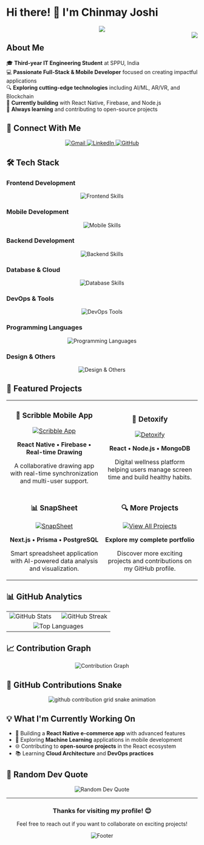 # Hi there! 👋 I'm Chinmay Joshi

<div align="center">
  <img src="https://readme-typing-svg.herokuapp.com/?lines=Full+Stack+Developer;Mobile+App+Enthusiast;AI%2FML+Explorer;Open+Source+Contributor&center=true&width=500&height=50&font=Fira+Code&size=20&color=58a6ff&vCenter=true">
</div>

<img align="right" src="https://komarev.com/ghpvc/?username=chinmay-joshi&color=blue&style=flat-square&label=Profile+Views">

## About Me

🎓 **Third-year IT Engineering Student** at SPPU, India  
💻 **Passionate Full-Stack & Mobile Developer** focused on creating impactful applications  
🔍 **Exploring cutting-edge technologies** including AI/ML, AR/VR, and Blockchain  
🚀 **Currently building** with React Native, Firebase, and Node.js  
🌱 **Always learning** and contributing to open-source projects

## 🤝 Connect With Me

<div align="center">
  <a href="mailto:chinmayjoshi003@gmail.com">
    <img src="https://img.shields.io/badge/Gmail-D14836?style=for-the-badge&logo=gmail&logoColor=white" alt="Gmail"/>
  </a>
  <a href="https://www.linkedin.com/in/chinmay-joshi-34115827b/">
    <img src="https://img.shields.io/badge/LinkedIn-0077B5?style=for-the-badge&logo=linkedin&logoColor=white" alt="LinkedIn"/>
  </a>
  <a href="https://github.com/chinmay-joshi">
    <img src="https://img.shields.io/badge/GitHub-100000?style=for-the-badge&logo=github&logoColor=white" alt="GitHub"/>
  </a>
</div>

## 🛠️ Tech Stack

### Frontend Development
<div align="center">
  <img src="https://skillicons.dev/icons?i=react,nextjs,html,css,js,ts,tailwind,figma" alt="Frontend Skills"/>
</div>

### Mobile Development
<div align="center">
  <img src="https://skillicons.dev/icons?i=reactnative,flutter,kotlin,swift,dart,androidstudio,xcode,expo" alt="Mobile Skills"/>
</div>

### Backend Development
<div align="center">
  <img src="https://skillicons.dev/icons?i=nodejs,express,python,java,php,fastapi,django,spring" alt="Backend Skills"/>
</div>

### Database & Cloud
<div align="center">
  <img src="https://skillicons.dev/icons?i=mongodb,mysql,postgres,firebase,supabase,aws,gcp,redis" alt="Database Skills"/>
</div>

### DevOps & Tools
<div align="center">
  <img src="https://skillicons.dev/icons?i=git,docker,kubernetes,jenkins,nginx,vercel,netlify,postman" alt="DevOps Tools"/>
</div>

### Programming Languages
<div align="center">
  <img src="https://skillicons.dev/icons?i=js,ts,python,java,cpp,c,kotlin,dart" alt="Programming Languages"/>
</div>

### Design & Others
<div align="center">
  <img src="https://skillicons.dev/icons?i=figma,photoshop,illustrator,blender,redux,graphql,prisma,vscode" alt="Design & Others"/>
</div>

## 🚀 Featured Projects

<div align="center">
  <table>
    <tr>
      <td width="50%">
        <h3 align="center">🎨 Scribble Mobile App</h3>
        <div align="center">
          <a href="https://github.com/chinmay-joshi/Scribble-Mobile-App">
            <img src="https://github-readme-stats.vercel.app/api/pin/?username=chinmay-joshi&repo=Scribble-Mobile-App&theme=tokyonight&hide_border=true" alt="Scribble App"/>
          </a>
          <p><strong>React Native • Firebase • Real-time Drawing</strong></p>
          <p>A collaborative drawing app with real-time synchronization and multi-user support.</p>
        </div>
      </td>
      <td width="50%">
        <h3 align="center">🧘 Detoxify</h3>
        <div align="center">
          <a href="https://github.com/chinmay-joshi/detoxify">
            <img src="https://github-readme-stats.vercel.app/api/pin/?username=chinmay-joshi&repo=detoxify&theme=tokyonight&hide_border=true" alt="Detoxify"/>
          </a>
          <p><strong>React • Node.js • MongoDB</strong></p>
          <p>Digital wellness platform helping users manage screen time and build healthy habits.</p>
        </div>
      </td>
    </tr>
    <tr>
      <td width="50%">
        <h3 align="center">📊 SnapSheet</h3>
        <div align="center">
          <a href="https://github.com/chinmay-joshi/SnapSheet">
            <img src="https://github-readme-stats.vercel.app/api/pin/?username=chinmay-joshi&repo=SnapSheet&theme=tokyonight&hide_border=true" alt="SnapSheet"/>
          </a>
          <p><strong>Next.js • Prisma • PostgreSQL</strong></p>
          <p>Smart spreadsheet application with AI-powered data analysis and visualization.</p>
        </div>
      </td>
      <td width="50%">
        <h3 align="center">🔍 More Projects</h3>
        <div align="center">
          <a href="https://github.com/chinmay-joshi?tab=repositories">
            <img src="https://img.shields.io/badge/View_All_Projects-100000?style=for-the-badge&logo=github&logoColor=white" alt="View All Projects"/>
          </a>
          <p><strong>Explore my complete portfolio</strong></p>
          <p>Discover more exciting projects and contributions on my GitHub profile.</p>
        </div>
      </td>
    </tr>
  </table>
</div>

## 📊 GitHub Analytics

<div align="center">
  <table>
    <tr>
      <td width="50%">
        <img src="https://github-readme-stats.vercel.app/api?username=chinmay-joshi&show_icons=true&theme=tokyonight&hide_border=true&count_private=true" alt="GitHub Stats"/>
      </td>
      <td width="50%">
        <img src="https://github-readme-streak-stats.vercel.app/?user=chinmay-joshi&theme=tokyonight&hide_border=true" alt="GitHub Streak"/>
      </td>
    </tr>
    <tr>
      <td colspan="2" align="center">
        <img src="https://github-readme-stats.vercel.app/api/top-langs/?username=chinmay-joshi&theme=tokyonight&hide_border=true&layout=compact&langs_count=8" alt="Top Languages"/>
      </td>
    </tr>
  </table>
</div>

## 📈 Contribution Graph

<div align="center">
  <img src="https://github-readme-activity-graph.vercel.app/graph?username=chinmay-joshi&theme=tokyo-night&hide_border=true&area=true" alt="Contribution Graph"/>
</div>

## 🐍 GitHub Contributions Snake

<div align="center">
  <picture>
    <source media="(prefers-color-scheme: dark)" srcset="https://raw.githubusercontent.com/chinmay-joshi/chinmay-joshi/output/github-contribution-grid-snake-dark.svg">
    <source media="(prefers-color-scheme: light)" srcset="https://raw.githubusercontent.com/chinmay-joshi/chinmay-joshi/output/github-contribution-grid-snake.svg">
    <img alt="github contribution grid snake animation" src="https://raw.githubusercontent.com/chinmay-joshi/chinmay-joshi/output/github-contribution-grid-snake.svg">
  </picture>
</div>

## 💡 What I'm Currently Working On

- 🔨 Building a **React Native e-commerce app** with advanced features
- 🤖 Exploring **Machine Learning** applications in mobile development
- 🌐 Contributing to **open-source projects** in the React ecosystem
- 📚 Learning **Cloud Architecture** and **DevOps practices**



## 💭 Random Dev Quote

<div align="center">
  <img src="https://quotes-github-readme.vercel.app/api?type=horizontal&theme=tokyonight" alt="Random Dev Quote"/>
</div>

---

<div align="center">
  <h3>Thanks for visiting my profile! 😊</h3>
  <p>Feel free to reach out if you want to collaborate on exciting projects!</p>
  
  <img src="https://capsule-render.vercel.app/api?type=waving&color=gradient&height=100&section=footer" alt="Footer"/>
</div>
